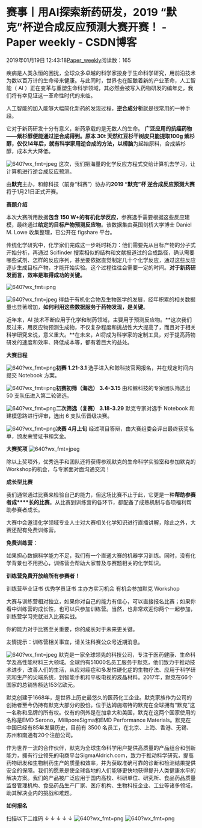 
# 赛事丨用AI探索新药研发，2019 “默克”杯逆合成反应预测大赛开赛！ - Paper weekly - CSDN博客


2019年01月19日 12:43:18[Paper_weekly](https://me.csdn.net/c9Yv2cf9I06K2A9E)阅读数：165


疾病是人类永恒的困扰，全球众多卓越的科学家投身于生命科学研究，用前沿技术为数以百万计的生命带来健康。与此同时，世界也在酝酿着新的产业革命，人工智能（ AI ）正在变革与重塑生命科学领域，其必然会被写入药物研发的编年史，我们将有幸见证这一革命性时代的来临。

人工智能的加入能够大幅简化新药的发现过程，**逆合成分析**就是很常用的一种手段。

它对于新药研发十分有意义，新药承载的是无数人的生命。
**广泛应用的抗癌药物——紫杉醇便能通过逆合成得到。**原本 30t 天然红豆杉干树皮只能提取100g 紫杉醇，仅仅14年后，就有科学家用逆合成的方法，以**樟脑**为起始原料，合成紫杉醇，成本大大降低。

![640?wx_fmt=jpeg](https://ss.csdn.net/p?https://mmbiz.qpic.cn/mmbiz_jpg/3pbWF26YBFQZn5qwSYJfJMPSPsmAMgxugAhicT6sQicaBr8sOWIfvhDsqRQy1r8dsDcicRYX3DrUbK2xayUtxNNLg/640?wx_fmt=jpeg)
这次，我们把海量的化学反应方程式交给计算机去学习，让计算机进行逆合成反应预测。

由**默克**主办，和鲸科技（前身“科赛”）协办的**2019 “默克”杯 逆合成反应预测大赛**将于1月21日正式开赛。

**赛题介绍**

本次大赛所用数据**包含 150 W+的有机化学反应**，参赛选手需要根据这些反应建模，最终通过**给定的目标产物预测反应物**。该数据集由英国剑桥大学博士 Daniel M. Lowe 收集整理，已公开在 figshare 平台。

传统化学研究中，化学家们完成这一步耗时耗力：他们需要先从目标产物的分子式开始分析，再通过 Scifinder 搜索相似的结构和文献报道过的合成路径，确认需要哪些试剂、怎样的反应序列，甚至要依据直觉制定几十个化学反应，通过这些反应逐步生成目标产物，才能开始实验。这个过程往往会需要一定的时间。**对于新药研发而言，效率是取得成功的关键。**

![640?wx_fmt=png](https://ss.csdn.net/p?https://mmbiz.qpic.cn/mmbiz_png/VBcD02jFhgnoXOibeK2x0icULsBluCnz0XX0HYmVgsicb4uiasAOtHuGSkUkSNf7iaMbJ4QJXNyR3Ir1uQ9iamd8exKA/640?wx_fmt=png)

![640?wx_fmt=jpeg](https://ss.csdn.net/p?https://mmbiz.qpic.cn/mmbiz_jpg/3pbWF26YBFSkhstnC7QKBATJfndK3JoyAwoykuaU94OWFF0bvgScEEeTYRSa9xbpwrHrEzLc7RrlfKLXogEJ9A/640?wx_fmt=jpeg)
得益于有机化合物及生物医学的发展，经年积累的相关数据量也显著增加，**如何利用这些数据服务于药物发现，是关键**。

近年来，AI 技术不断应用于化学和制药领域，主要用于预测反应物。**这次我们反过来，用反应物预测生成物，不仅复杂程度和挑战性大大提高了，而且对于相关科学研究来说，意义重大。**在未来，AI将成为科学家的定制工具，对于提高药物研发的速度和效率、降低成本等，都有着巨大的益处。

**大赛日程**

![640?wx_fmt=png](https://ss.csdn.net/p?https://mmbiz.qpic.cn/mmbiz_png/3pbWF26YBFSkhstnC7QKBATJfndK3JoyEqsO7PkyoAXgiafhT0GnaxptTr4anavicvUzOD2elkbu6Mb9nDbRv8uw/640?wx_fmt=png)**初赛**
**1.21-3.1**
选手进入和鲸科技官网报名，并在规定时间内提交 Notebook 方案。

![640?wx_fmt=png](https://ss.csdn.net/p?https://mmbiz.qpic.cn/mmbiz_png/3pbWF26YBFSkhstnC7QKBATJfndK3JoyKEftAicUJFGqX3MA2kuJocgRBDVysLuEyCGqvop8Asru4icLuNOcwygg/640?wx_fmt=png)**初赛初筛（海选）**
**3.4-3.15**
由和鲸科技的专家团队筛选出 50 支队伍进入第二轮筛选。

![640?wx_fmt=png](https://ss.csdn.net/p?https://mmbiz.qpic.cn/mmbiz_png/3pbWF26YBFSkhstnC7QKBATJfndK3JoyhbxgRZl3Z6NJQPW3kicrZPM1uEQsKJwISmibCxiarOsCRFj6VP2kia202A/640?wx_fmt=png)**二次筛选（复赛）**
**3.18-3.29**
默克专家对选手 Notebook 和建模思路进行评审，选出 6 支队伍晋级决赛。

![640?wx_fmt=png](https://ss.csdn.net/p?https://mmbiz.qpic.cn/mmbiz_png/3pbWF26YBFSkhstnC7QKBATJfndK3JoyYleP2HSNxcZmb8Ric9Yib2tG6ziaxpBkxSg6cpBxXDXR70XZLb7mtTkxQ/640?wx_fmt=png)**决赛**
**4月上旬**
经过项目答辩，由大赛组委会评出最终获奖名单，颁发荣誉证书和奖金。

**大赛奖项**
![640?wx_fmt=jpeg](https://ss.csdn.net/p?https://mmbiz.qpic.cn/mmbiz_jpg/3pbWF26YBFTaGAeKzdzxhtLDudU6yS88I2lhAe8EgkUD17RHJFIKYE5DaxE2PudDzUoySLpPY8Rw7qY4Dic6rzQ/640?wx_fmt=jpeg)

除以上奖项外，优秀选手和团队还将获得参观默克的生命科学实验室和参加默克的Workshop的机会，与专家面对面沟通交流！

**成长型比赛**

我们通常通过比赛来检验自己的能力，但这场比赛不止于此，它更是一种**帮助参赛者成****长的比赛**。从比赛到训练营的各环节，都配备了成熟机制与各项福利帮助参赛者成长。

大赛中会邀请化学领域专业人士对大赛相关化学知识进行直播讲解，除此之外，大赛还配有免费训练营。

**免费训练营：**

如果担心数据科学能力不足，我们有一个直通大赛的机器学习训练。同时，没有化学背景也不用担心，训练营会帮助大家普及与赛题相关的化学知识。

**训练营免费开放给所有参赛者！**

训练营毕业证书
优秀学员证书
主办方实习机会
有机会参加默克 Workshop


大赛与训练营相对独立，如果你对自己的能力有信心，可以直接报名比赛；如果你看中训练营的成长性，也可以只参加训练营。当然，也非常欢迎你两个一起参加，训练营学习完就进入比赛实战。

你的能力对于比赛至关重要，你的成长对于未来更关键。

友情提示：训练营相关事宜，请关注科赛公众号近期消息。



![640?wx_fmt=jpeg](https://ss.csdn.net/p?https://mmbiz.qpic.cn/mmbiz_jpg/3pbWF26YBFQZn5qwSYJfJMPSPsmAMgxuGF1vC6NwmkIA8zIlOmP9ic9lLibPwpyaHmRyceJR4G5coV5Yp6cib7JMg/640?wx_fmt=jpeg)
默克是一家全球领先的科技公司，专注于医药健康、生命科学及高性能材料三大领域。全球约有51000名员工服务于默克，他们致力于推动技术进步，改善人们的生活，从应对癌症和多发性硬化症的生物疗法、应用于科学研究和生产的尖端系统，到智能手机和平板电视的液晶材料。2017年，默克在66个国家的总销售额达153亿欧元。

默克创建于1668年，是世界上历史最悠久的医药化工企业。默克家族作为公司的创始者至今仍持有默克大部分的股份。位于达姆施塔特的默克在全球拥有“默克”这一名称和品牌的所有权。仅有的例外是在加拿大和美国，默克在这两个国家使用的名称是EMD Serono，MilliporeSigma和EMD Performance Materials。默克在中国已经有85年发展历史，目前有 3500 名员工，在北京、上海、香港、无锡、苏州和南通有20个注册公司。

作为世界一流的合作伙伴，默克为全球生命科学用户提供高质量的产品组合和创新能力，拥有行业领先的电商平台SigmaAldrich.com，致力于推动科学研究，提高药物研发和生物制药生产的质量和效率，并为获取准确可靠的诊断和检测结果提供安全的保障。我们的愿景是使全球各地的人们能够更快地获得提升人类健康水平的解决方案。我们的产品被广泛应用于国内高校、科研单位、研究所、食品药品质量监督管理机构、食品药品生产厂家、医疗机构、生物科技企业、工业等诸多领域，助其解决业内的挑战和难题。



**如何报名**

扫描以下二维码
↓ ↓ ↓ ↓ ↓
![640?wx_fmt=png](https://ss.csdn.net/p?https://mmbiz.qpic.cn/mmbiz_png/VBcD02jFhgnoXOibeK2x0icULsBluCnz0XjmKsAArGzSOBb1pQqgAp5P834O7fia6yrWicyjXLFBt7iajLIFsJXO0qA/640?wx_fmt=png)
![640?wx_fmt=png](https://ss.csdn.net/p?https://mmbiz.qpic.cn/mmbiz_png/3pbWF26YBFSoqOX1WRfwU5SbK8FbYwhDmu3TE1QJibM5CvscKEZHETmoyZNicHbhLP2lh29FuYpo4icZJ9XV3Cqdg/640?wx_fmt=png)

